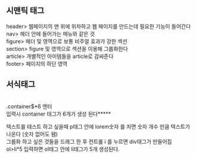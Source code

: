 ## 시맨틱 태그

header>
웹페이지의 맨 위에 위차하고 웹 페이지를 만드는데 필요한 기능이 들어간다
<br>
nav>
헤더 안에 들어가는 메뉴와 같은 것
<br>
figure>
헤더 및 영역으로 보통 비주얼 효과가 강한 섹션
<br>
section>
figure  및 영역으로 섹션을 이용해 그룹화한다
<br>
article>
개별적인 아이템들을 article로 감싸준다
<br>
footer>
페이지의 하단 영역
<br>

## 서식태그
<br>
.container$*6 엔터
<br>
입력시 container 태그가 6개가 생성 된다*****
<br>

텍스트를 테스트 하고 싶을때 p태그 안에 lorem숫자 를 치면 숫자 개수 만큼 텍스트가 나온다 (숫자 없어도 됌)
<br>
그룹화 하고 싶은 것들을 드래그 한 후 컨트롤 i 를 누르면 div태그가 만들어짐
<br>
ol>li*5
입력하면 ol태그 안에 li태그가 5개 생성된다.<br>
